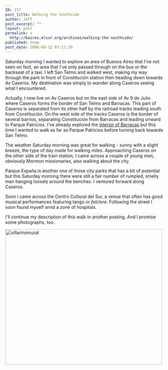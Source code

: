 ```yaml
---
ID: 217
post_title: Walking the Southside
author: Jeff
post_excerpt: ""
layout: post
permalink: >
  http://baires.elsur.org/archives/walking-the-southside/
published: true
post_date: 2006-09-12 07:11:39
---
```

Saturday morning I wanted to explore an area of Buenos Aires that I've not seen on foot, an area that I've only passed through on the bus or the backseat of a taxi. I left San Telmo and walked west, making my way through the park in front of Constitución station then heading down towards Av Caseros. My destination was simply to wander along Caseros seeing what I encountered.

Actually, I now live on Av Caseros but on the east side of Av 9 de Julio where Caseros forms the border of San Telmo and Barracas. This part of Caseros is separated from its other half by the railroad tracks leading south from Constitución. On the west side of the tracks Caseros is the border of several barrios, separating Constitución from Barracas and leading onward to Parque Patricios. I've already explored the <a href="http://baires.elsur.org/archives/barracas/">interior of Barracas</a> but this time I wanted to walk as far as Parque Patricios before turning back towards San Telmo.

The weather Saturday morning was great for walking - sunny with a slight breeze, the type of day made for walking miles. Approaching Caseros on the other side of the train station, I came across a couple of young men, obviously Mormon missionaries, also walking about the city.

Parque España is another one of those city parks that has a bit of potential but this Saturday morning there were still a fair number of rumpled, smelly men hanging loosely around the benches. I ventured forward along Caseros.

Soon I came across the Centro Cultural del Sur, a venue that often has good musical performances featuring tango or <i>folclore</i>. Following the street I soon found myself amid a zone of hospitals.

I'll continue my description of this walk in another posting. And I promise some photographs, too.

<a data-flickr-embed="true"  href="https://www.flickr.com/photos/jeffbarry/25563799452/in/datetaken/" title="villarinomural"><img src="https://farm2.staticflickr.com/1600/25563799452_944d9585c7.jpg" width="500" height="432" alt="villarinomural"></a>